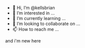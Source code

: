 - 👋 Hi, I’m @kellsbrian
- 👀 I’m interested in ...
- 🌱 I’m currently learning ...
- 💞️ I’m looking to collaborate on ...
- 📫 How to reach me ...

<!---
kellsbrian/kellsbrian is a ✨ special ✨ repository because its `README.md` (this file) appears on your GitHub profile.
You can click the Preview link to take a look at your changes.
--->and i'm new here

